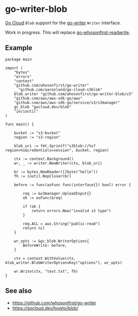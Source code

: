 # go-writer-blob

[Go Cloud](https://gocloud.dev/howto/blob/) `Blob` support for the [go-writer](https://github.com/whosonfirst/go-writer) `Writer` interface. 

Work in progress. This will replace [go-whosonfirst-readwrite](https://github.com/whosonfirst/go-whosonfirst-readwrite).

## Example

```
package main

import (
	"bytes"
	"errors"
	"context"
	"github.com/whosonfirst/go-writer"
	_ "github.com/aaronland/go-cloud-s3blob"	
	blob_writer "github.com/whosonfirst/go-writer-blob/v3"
	"github.com/aws/aws-sdk-go/aws"
	"github.com/aws/aws-sdk-go/service/s3/s3manager"	
	gc_blob "gocloud.dev/blob"	
	"io/ioutil"
)

func main() {

	bucket := "s3-bucket"
	region := "s3-region"
	
	blob_uri := fmt.Sprintf("s3blob://%s?region=%s&credentials=session", bucket, region)
	
	ctx := context.Background()
	wr, _ := writer.NewWriter(ctx, blob_uri)
	
	br := bytes.NewReader([]byte("hello"))
	fh := ioutil.NopCloser(br)

	before := func(asFunc func(interface{}) bool) error {
		
		req := &s3manager.UploadInput{}
		ok := asFunc(&req)
		
		if !ok {
			return errors.New("invalid s3 type")
		}
		
		req.ACL = aws.String("public-read")
		return nil
	}
	
	wr_opts := &gc_blob.WriterOptions{
		BeforeWrite: before,
	}

	ctx = context.WithValue(ctx, blob_writer.BlobWriterOptionsKey("options"), wr_opts)
	
	wr.Write(ctx, "test.txt", fh)
}
```

## See also

* https://github.com/whosonfirst/go-writer
* https://gocloud.dev/howto/blob/
